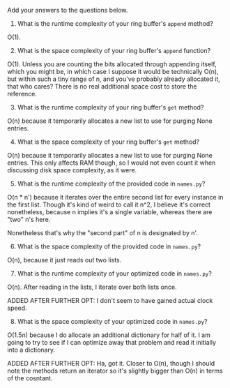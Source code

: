Add your answers to the questions below.

1. What is the runtime complexity of your ring buffer's `append` method?

O(1).

2. What is the space complexity of your ring buffer's `append` function?

O(1). Unless you are counting the bits allocated through appending itself, which you might be, in which case I suppose it would be technically O(n), but within such a tiny range of n, and you've probably already allocated it, that who cares? There is no real additional space cost to store the reference.

3. What is the runtime complexity of your ring buffer's `get` method?

O(n) because it temporarily allocates a new list to use for purging None entries.

4. What is the space complexity of your ring buffer's `get` method?

O(n) because it temporarily allocates a new list to use for purging None entries. This only affects RAM though, so I would not even count it when discussing disk space complexity, as it were.


5. What is the runtime complexity of the provided code in `names.py`?

O(n * n') because it iterates over the entire second list for every instance in the first list. Though it's kind of weird to call it n^2, I believe it's correct nonetheless, because n implies it's a single variable, whereas there are "two" n's here.

Nonetheless that's why the "second part" of n is designated by n'.

6. What is the space complexity of the provided code in `names.py`?

O(n), because it just reads out two lists.

7. What is the runtime complexity of your optimized code in `names.py`?

O(n). After reading in the lists, I iterate over both lists once.

ADDED AFTER FURTHER OPT: I don't seem to have gained actual clock speed.

8. What is the space complexity of your optimized code in `names.py`?

O(1.5n) because I do allocate an additional dictionary for half of it. I am going to try to see if I can optimize away that problem and read it initially into a dictionary.

ADDED AFTER FURTHER OPT: Ha, got it. Closer to O(n), though I should note the methods return an iterator so it's slightly bigger than O(n) in terms of the cosntant.